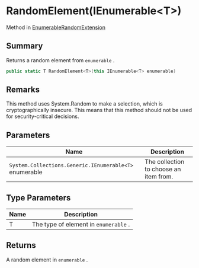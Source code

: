 # RandomElement(IEnumerable\<T>)

Method in [EnumerableRandomExtension](yarn.saliency.enumerablerandomextension.md)

## Summary

Returns a random element from `enumerable` .

```csharp
public static T RandomElement<T>(this IEnumerable<T> enumerable)
```

## Remarks

This method uses System.Random to make a selection, which is cryptographically insecure. This means that this method should not be used for security-critical decisions.

## Parameters

| Name                                                   | Description                            |
| ------------------------------------------------------ | -------------------------------------- |
| `System.Collections.Generic.IEnumerable<T>` enumerable | The collection to choose an item from. |

## Type Parameters

| Name | Description                           |
| ---- | ------------------------------------- |
| T    | The type of element in `enumerable` . |

## Returns

A random element in `enumerable` .
